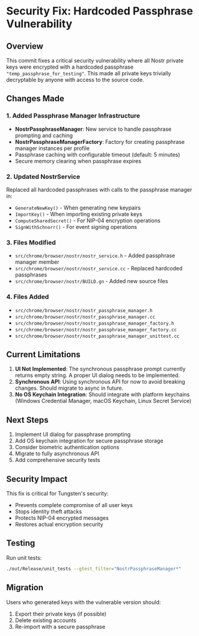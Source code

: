 # Security Fix: Hardcoded Passphrase Vulnerability

## Overview
This commit fixes a critical security vulnerability where all Nostr private keys were encrypted with a hardcoded passphrase `"temp_passphrase_for_testing"`. This made all private keys trivially decryptable by anyone with access to the source code.

## Changes Made

### 1. Added Passphrase Manager Infrastructure
- **NostrPassphraseManager**: New service to handle passphrase prompting and caching
- **NostrPassphraseManagerFactory**: Factory for creating passphrase manager instances per profile
- Passphrase caching with configurable timeout (default: 5 minutes)
- Secure memory clearing when passphrase expires

### 2. Updated NostrService
Replaced all hardcoded passphrases with calls to the passphrase manager in:
- `GenerateNewKey()` - When generating new keypairs
- `ImportKey()` - When importing existing private keys
- `ComputeSharedSecret()` - For NIP-04 encryption operations
- `SignWithSchnorr()` - For event signing operations

### 3. Files Modified
- `src/chrome/browser/nostr/nostr_service.h` - Added passphrase manager member
- `src/chrome/browser/nostr/nostr_service.cc` - Replaced hardcoded passphrases
- `src/chrome/browser/nostr/BUILD.gn` - Added new source files

### 4. Files Added
- `src/chrome/browser/nostr/nostr_passphrase_manager.h`
- `src/chrome/browser/nostr/nostr_passphrase_manager.cc`
- `src/chrome/browser/nostr/nostr_passphrase_manager_factory.h`
- `src/chrome/browser/nostr/nostr_passphrase_manager_factory.cc`
- `src/chrome/browser/nostr/nostr_passphrase_manager_unittest.cc`

## Current Limitations
1. **UI Not Implemented**: The synchronous passphrase prompt currently returns empty string. A proper UI dialog needs to be implemented.
2. **Synchronous API**: Using synchronous API for now to avoid breaking changes. Should migrate to async in future.
3. **No OS Keychain Integration**: Should integrate with platform keychains (Windows Credential Manager, macOS Keychain, Linux Secret Service)

## Next Steps
1. Implement UI dialog for passphrase prompting
2. Add OS keychain integration for secure passphrase storage
3. Consider biometric authentication options
4. Migrate to fully asynchronous API
5. Add comprehensive security tests

## Security Impact
This fix is critical for Tungsten's security:
- Prevents complete compromise of all user keys
- Stops identity theft attacks
- Protects NIP-04 encrypted messages
- Restores actual encryption security

## Testing
Run unit tests:
```bash
./out/Release/unit_tests --gtest_filter="NostrPassphraseManager*"
```

## Migration
Users who generated keys with the vulnerable version should:
1. Export their private keys (if possible)
2. Delete existing accounts
3. Re-import with a secure passphrase